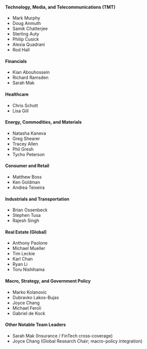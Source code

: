 
#### **Technology, Media, and Telecommunications (TMT)**

* Mark Murphy
* Doug Anmuth
* Samik Chatterjee
* Sterling Auty
* Philip Cusick
* Alexia Quadrani
* Rod Hall

#### **Financials**

* Kian Abouhossein
* Richard Ramsden
* Sarah Mak

#### **Healthcare**

* Chris Schott
* Lisa Gill

#### **Energy, Commodities, and Materials**

* Natasha Kaneva
* Greg Shearer
* Tracey Allen
* Phil Gresh
* Tycho Peterson

#### **Consumer and Retail**

* Matthew Boss
* Ken Goldman
* Andrea Teixeira

#### **Industrials and Transportation**

* Brian Ossenbeck
* Stephen Tusa
* Rajesh Singh

#### **Real Estate (Global)**

* Anthony Paolone
* Michael Mueller
* Tim Leckie
* Karl Chan
* Ryan Li
* Toru Nishihama

#### **Macro, Strategy, and Government Policy**

* Marko Kolanovic
* Dubravko Lakos-Bujas
* Joyce Chang
* Michael Feroli
* Gabriel de Kock

#### **Other Notable Team Leaders**

* Sarah Mak (Insurance / FinTech cross-coverage)
* Joyce Chang (Global Research Chair; macro-policy integration)

